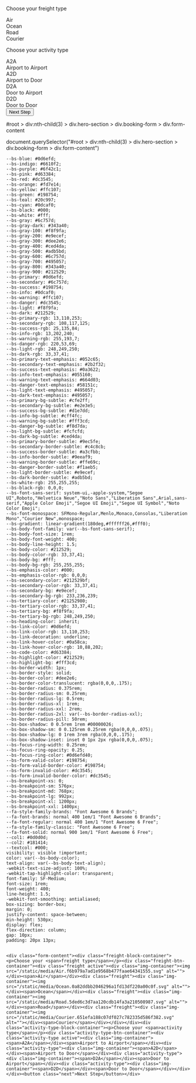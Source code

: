 <div class="form-content"><div class="freight-block-container"><p>Choose your <span>freight type</span></p><div class="freight-btn-container"><div class="freight active"><div class="img-container"><img src="/static/media/Air.f6b979a7ad1e9568b477faae64341555.svg" alt=""></div><span>Air</span></div><div class="freight"><div class="img-container"><img src="/static/media/Ocean.0a82ddbb2046296a1fd13df220a00c0f.svg" alt=""></div><span>Ocean</span></div><div class="freight"><div class="img-container"><img src="/static/media/Road.5ded6c3d7aa120cdb14fa3a210508987.svg" alt=""></div><span>Road</span></div><div class="freight"><div class="img-container"><img src="/static/media/Courier.651efa188c07df027c782335d586f382.svg" alt=""></div><span>Courier</span></div></div></div><div class="activity-type-block-container"><p>Choose your <span>activity type</span></p><div class="activity-type-btn-container"><div class="activity-type active"><div class="img-container"><span>A2A</span></div><span>Airport to Airport</span></div><div class="activity-type"><div class="img-container"><span>A2D</span></div><span>Airport to Door</span></div><div class="activity-type"><div class="img-container"><span>D2A</span></div><span>Door to Airport</span></div><div class="activity-type"><div class="img-container"><span>D2D</span></div><span>Door to Door</span></div></div></div><button class="next">Next Step</button></div>

#root > div:nth-child(3) > div.hero-section > div.booking-form > div.form-content

document.querySelector("#root > div:nth-child(3) > div.hero-section > div.booking-form > div.form-content")

    --bs-blue: #0d6efd;
    --bs-indigo: #6610f2;
    --bs-purple: #6f42c1;
    --bs-pink: #d63384;
    --bs-red: #dc3545;
    --bs-orange: #fd7e14;
    --bs-yellow: #ffc107;
    --bs-green: #198754;
    --bs-teal: #20c997;
    --bs-cyan: #0dcaf0;
    --bs-black: #000;
    --bs-white: #fff;
    --bs-gray: #6c757d;
    --bs-gray-dark: #343a40;
    --bs-gray-100: #f8f9fa;
    --bs-gray-200: #e9ecef;
    --bs-gray-300: #dee2e6;
    --bs-gray-400: #ced4da;
    --bs-gray-500: #adb5bd;
    --bs-gray-600: #6c757d;
    --bs-gray-700: #495057;
    --bs-gray-800: #343a40;
    --bs-gray-900: #212529;
    --bs-primary: #0d6efd;
    --bs-secondary: #6c757d;
    --bs-success: #198754;
    --bs-info: #0dcaf0;
    --bs-warning: #ffc107;
    --bs-danger: #dc3545;
    --bs-light: #f8f9fa;
    --bs-dark: #212529;
    --bs-primary-rgb: 13,110,253;
    --bs-secondary-rgb: 108,117,125;
    --bs-success-rgb: 25,135,84;
    --bs-info-rgb: 13,202,240;
    --bs-warning-rgb: 255,193,7;
    --bs-danger-rgb: 220,53,69;
    --bs-light-rgb: 248,249,250;
    --bs-dark-rgb: 33,37,41;
    --bs-primary-text-emphasis: #052c65;
    --bs-secondary-text-emphasis: #2b2f32;
    --bs-success-text-emphasis: #0a3622;
    --bs-info-text-emphasis: #055160;
    --bs-warning-text-emphasis: #664d03;
    --bs-danger-text-emphasis: #58151c;
    --bs-light-text-emphasis: #495057;
    --bs-dark-text-emphasis: #495057;
    --bs-primary-bg-subtle: #cfe2ff;
    --bs-secondary-bg-subtle: #e2e3e5;
    --bs-success-bg-subtle: #d1e7dd;
    --bs-info-bg-subtle: #cff4fc;
    --bs-warning-bg-subtle: #fff3cd;
    --bs-danger-bg-subtle: #f8d7da;
    --bs-light-bg-subtle: #fcfcfd;
    --bs-dark-bg-subtle: #ced4da;
    --bs-primary-border-subtle: #9ec5fe;
    --bs-secondary-border-subtle: #c4c8cb;
    --bs-success-border-subtle: #a3cfbb;
    --bs-info-border-subtle: #9eeaf9;
    --bs-warning-border-subtle: #ffe69c;
    --bs-danger-border-subtle: #f1aeb5;
    --bs-light-border-subtle: #e9ecef;
    --bs-dark-border-subtle: #adb5bd;
    --bs-white-rgb: 255,255,255;
    --bs-black-rgb: 0,0,0;
    --bs-font-sans-serif: system-ui,-apple-system,"Segoe UI",Roboto,"Helvetica Neue","Noto Sans","Liberation Sans",Arial,sans-serif,"Apple Color Emoji","Segoe UI Emoji","Segoe UI Symbol","Noto Color Emoji";
    --bs-font-monospace: SFMono-Regular,Menlo,Monaco,Consolas,"Liberation Mono","Courier New",monospace;
    --bs-gradient: linear-gradient(180deg,#ffffff26,#fff0);
    --bs-body-font-family: var(--bs-font-sans-serif);
    --bs-body-font-size: 1rem;
    --bs-body-font-weight: 400;
    --bs-body-line-height: 1.5;
    --bs-body-color: #212529;
    --bs-body-color-rgb: 33,37,41;
    --bs-body-bg: #fff;
    --bs-body-bg-rgb: 255,255,255;
    --bs-emphasis-color: #000;
    --bs-emphasis-color-rgb: 0,0,0;
    --bs-secondary-color: #212529bf;
    --bs-secondary-color-rgb: 33,37,41;
    --bs-secondary-bg: #e9ecef;
    --bs-secondary-bg-rgb: 233,236,239;
    --bs-tertiary-color: #21252980;
    --bs-tertiary-color-rgb: 33,37,41;
    --bs-tertiary-bg: #f8f9fa;
    --bs-tertiary-bg-rgb: 248,249,250;
    --bs-heading-color: inherit;
    --bs-link-color: #0d6efd;
    --bs-link-color-rgb: 13,110,253;
    --bs-link-decoration: underline;
    --bs-link-hover-color: #0a58ca;
    --bs-link-hover-color-rgb: 10,88,202;
    --bs-code-color: #d63384;
    --bs-highlight-color: #212529;
    --bs-highlight-bg: #fff3cd;
    --bs-border-width: 1px;
    --bs-border-style: solid;
    --bs-border-color: #dee2e6;
    --bs-border-color-translucent: rgba(0,0,0,.175);
    --bs-border-radius: 0.375rem;
    --bs-border-radius-sm: 0.25rem;
    --bs-border-radius-lg: 0.5rem;
    --bs-border-radius-xl: 1rem;
    --bs-border-radius-xxl: 2rem;
    --bs-border-radius-2xl: var(--bs-border-radius-xxl);
    --bs-border-radius-pill: 50rem;
    --bs-box-shadow: 0 0.5rem 1rem #00000026;
    --bs-box-shadow-sm: 0 0.125rem 0.25rem rgba(0,0,0,.075);
    --bs-box-shadow-lg: 0 1rem 3rem rgba(0,0,0,.175);
    --bs-box-shadow-inset: inset 0 1px 2px rgba(0,0,0,.075);
    --bs-focus-ring-width: 0.25rem;
    --bs-focus-ring-opacity: 0.25;
    --bs-focus-ring-color: #0d6efd40;
    --bs-form-valid-color: #198754;
    --bs-form-valid-border-color: #198754;
    --bs-form-invalid-color: #dc3545;
    --bs-form-invalid-border-color: #dc3545;
    --bs-breakpoint-xs: 0;
    --bs-breakpoint-sm: 576px;
    --bs-breakpoint-md: 768px;
    --bs-breakpoint-lg: 992px;
    --bs-breakpoint-xl: 1200px;
    --bs-breakpoint-xxl: 1400px;
    --fa-style-family-brands: "Font Awesome 6 Brands";
    --fa-font-brands: normal 400 1em/1 "Font Awesome 6 Brands";
    --fa-font-regular: normal 400 1em/1 "Font Awesome 6 Free";
    --fa-style-family-classic: "Font Awesome 6 Free";
    --fa-font-solid: normal 900 1em/1 "Font Awesome 6 Free";
    --col1: #0d0d0d;
    --col2: #181414;
    --textcol: #000;
    visibility: visible !important;
    color: var(--bs-body-color);
    text-align: var(--bs-body-text-align);
    -webkit-text-size-adjust: 100%;
    -webkit-tap-highlight-color: transparent;
    font-family: SF-Medium;
    font-size: 1rem;
    font-weight: 400;
    line-height: 1.5;
    -webkit-font-smoothing: antialiased;
    box-sizing: border-box;
    margin: 0;
    justify-content: space-between;
    min-height: 530px;
    display: flex;
    flex-direction: column;
    gap: 10px;
    padding: 20px 13px;

    
    <div class="form-content"><div class="freight-block-container"><p>Choose your <span>freight type</span></p><div class="freight-btn-container"><div class="freight active"><div class="img-container"><img src="/static/media/Air.f6b979a7ad1e9568b477faae64341555.svg" alt=""></div><span>Air</span></div><div class="freight"><div class="img-container"><img src="/static/media/Ocean.0a82ddbb2046296a1fd13df220a00c0f.svg" alt=""></div><span>Ocean</span></div><div class="freight"><div class="img-container"><img src="/static/media/Road.5ded6c3d7aa120cdb14fa3a210508987.svg" alt=""></div><span>Road</span></div><div class="freight"><div class="img-container"><img src="/static/media/Courier.651efa188c07df027c782335d586f382.svg" alt=""></div><span>Courier</span></div></div></div><div class="activity-type-block-container"><p>Choose your <span>activity type</span></p><div class="activity-type-btn-container"><div class="activity-type active"><div class="img-container"><span>A2A</span></div><span>Airport to Airport</span></div><div class="activity-type"><div class="img-container"><span>A2D</span></div><span>Airport to Door</span></div><div class="activity-type"><div class="img-container"><span>D2A</span></div><span>Door to Airport</span></div><div class="activity-type"><div class="img-container"><span>D2D</span></div><span>Door to Door</span></div></div></div><button class="next">Next Step</button></div>

    